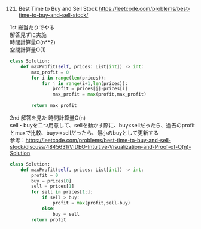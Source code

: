 121. Best Time to Buy and Sell Stock
https://leetcode.com/problems/best-time-to-buy-and-sell-stock/

1st 
総当たりでやる   
解答見ずに実施   
時間計算量O(n**2)    
空間計算量O(1)   
```python
class Solution:
    def maxProfit(self, prices: List[int]) -> int:
        max_profit = 0
        for i in range(len(prices)):
            for j in range(i+1,len(prices)):
                profit = prices[j]-prices[i]
                max_profit = max(profit,max_profit)
        
        return max_profit
```

2nd
解答を見た
時間計算量O(n)   
sell・buyを二つ用意して、sellを動かす際に、buy<sellだったら、過去のprofitとmaxで比較、buy>=sellだったら、最小のbuyとして更新する   
参考：https://leetcode.com/problems/best-time-to-buy-and-sell-stock/discuss/4845631/VIDEO-Intuitive-Visualization-and-Proof-of-O(n)-Solution

```python
class Solution:
    def maxProfit(self, prices: List[int]) -> int:
        profit = 0
        buy = prices[0]
        sell = prices[1]
        for sell in prices[1:]:
            if sell > buy:
                profit = max(profit,sell-buy)
            else:
                buy = sell
        return profit
```

